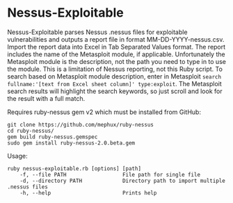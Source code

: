 # Nessus-Exploitable
Nessus-Exploitable parses Nessus .nessus files for exploitable vulnerabilities and outputs a report file in format MM-DD-YYYY-nessus.csv. Import the report data into Excel in Tab Separated Values format. The report includes the name of the Metasploit module, if applicable. Unfortunately the Metasploit module is the description, not the path you need to type in to use the module. This is a limitation of Nessus reporting, not this Ruby script. To search based on Metasploit module description, enter in Metasploit `search fullname:'[text from Excel sheet column]' type:exploit`. The Metasploit search results will highlight the search keywords, so just scroll and look for the result with a full match. 

Requires ruby-nessus gem v2 which must be installed from GitHub:

```
git clone https://github.com/mephux/ruby-nessus
cd ruby-nessus/
gem build ruby-nessus.gemspec
sudo gem install ruby-nessus-2.0.beta.gem
```

Usage: 

```
ruby nessus-exploitable.rb [options] [path]
    -f, --file PATH                  File path for single file
    -d, --directory PATH             Directory path to import multiple .nessus files
    -h, --help                       Prints help
```
